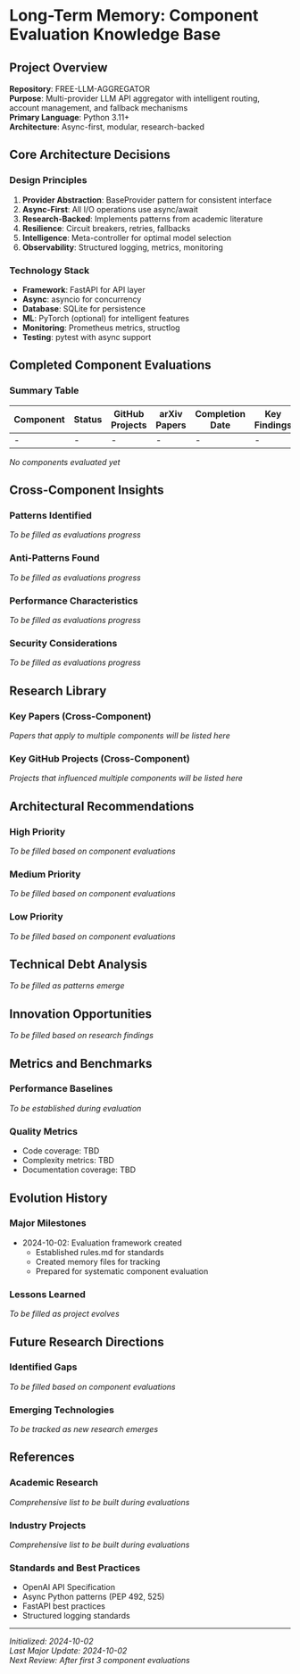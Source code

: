 # Long-Term Memory: Component Evaluation Knowledge Base

## Project Overview
**Repository**: FREE-LLM-AGGREGATOR  
**Purpose**: Multi-provider LLM API aggregator with intelligent routing, account management, and fallback mechanisms  
**Primary Language**: Python 3.11+  
**Architecture**: Async-first, modular, research-backed

## Core Architecture Decisions

### Design Principles
1. **Provider Abstraction**: BaseProvider pattern for consistent interface
2. **Async-First**: All I/O operations use async/await
3. **Research-Backed**: Implements patterns from academic literature
4. **Resilience**: Circuit breakers, retries, fallbacks
5. **Intelligence**: Meta-controller for optimal model selection
6. **Observability**: Structured logging, metrics, monitoring

### Technology Stack
- **Framework**: FastAPI for API layer
- **Async**: asyncio for concurrency
- **Database**: SQLite for persistence
- **ML**: PyTorch (optional) for intelligent features
- **Monitoring**: Prometheus metrics, structlog
- **Testing**: pytest with async support

## Completed Component Evaluations

### Summary Table
| Component | Status | GitHub Projects | arXiv Papers | Completion Date | Key Findings |
|-----------|--------|-----------------|--------------|-----------------|--------------|
| - | - | - | - | - | - |

*No components evaluated yet*

## Cross-Component Insights

### Patterns Identified
*To be filled as evaluations progress*

### Anti-Patterns Found
*To be filled as evaluations progress*

### Performance Characteristics
*To be filled as evaluations progress*

### Security Considerations
*To be filled as evaluations progress*

## Research Library

### Key Papers (Cross-Component)
*Papers that apply to multiple components will be listed here*

### Key GitHub Projects (Cross-Component)
*Projects that influenced multiple components will be listed here*

## Architectural Recommendations

### High Priority
*To be filled based on component evaluations*

### Medium Priority
*To be filled based on component evaluations*

### Low Priority
*To be filled based on component evaluations*

## Technical Debt Analysis
*To be filled as patterns emerge*

## Innovation Opportunities
*To be filled based on research findings*

## Metrics and Benchmarks

### Performance Baselines
*To be established during evaluation*

### Quality Metrics
- Code coverage: TBD
- Complexity metrics: TBD
- Documentation coverage: TBD

## Evolution History

### Major Milestones
- 2024-10-02: Evaluation framework created
  - Established rules.md for standards
  - Created memory files for tracking
  - Prepared for systematic component evaluation

### Lessons Learned
*To be filled as project evolves*

## Future Research Directions

### Identified Gaps
*To be filled based on component evaluations*

### Emerging Technologies
*To be tracked as new research emerges*

## References

### Academic Research
*Comprehensive list to be built during evaluations*

### Industry Projects
*Comprehensive list to be built during evaluations*

### Standards and Best Practices
- OpenAI API Specification
- Async Python patterns (PEP 492, 525)
- FastAPI best practices
- Structured logging standards

---
*Initialized: 2024-10-02*  
*Last Major Update: 2024-10-02*  
*Next Review: After first 3 component evaluations*
